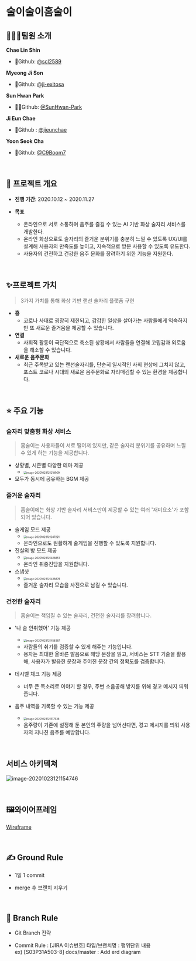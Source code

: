 # 술이술이홈술이

## 👨‍👩‍👦팀원 소개

**Chae Lin Shin**

- 🍒Github: [@scl2589](https://github.com/scl2589)

**Myeong Ji Son**

- 🚀Github: [@ji-exitosa](https://github.com/ji-exitosa)

**Sun Hwan Park**

- 🧙‍♂️Github: [@SunHwan-Park](https://github.com/SunHwan-Park)

**Ji Eun Chae**

- 🐶Github : [@jieunchae](https://github.com/jieunchae)

**Yoon Seok Cha**

- 🌰Github: [@C9Boom7](https://github.com/c9boom7)

<br>

## 📆 프로젝트 개요

- **진행 기간**: 2020.10.12  ~ 2020.11.27

- **목표**
  - 온라인으로 서로 소통하며 음주를 즐길 수 있는 AI 기반 화상 술자리 서비스를 개발한다.
  - 온라인 화상으로도 술자리의 즐거운 분위기를 충분히 느낄 수 있도록 UX/UI를 설계해 사용자의 만족도를 높이고, 지속적으로 방문 사용할 수 있도록 유도한다.
  - 사용자의 건전하고 건강한 음주 문화를 장려하기 위한 기능을 지원한다.

<br>

## ✨프로젝트 가치

> 3가지 가치를 통해 화상 기반 랜선 술자리 플랫폼 구현

- **흥**
  - 코로나 사태로 굉장히 제한되고, 갑갑한 일상을 살아가는 사람들에게 익숙하지만 또 새로운 즐거움을 제공할 수 있습니다.
- **연결**
  - 사회적 활동이 극단적으로 축소된 상황에서 사람들을 연결해 고립감과 외로움을 해소할 수 있습니다.
- **새로운 음주문화**
  - 최근 주목받고 있는 랜선술자리를, 단순히 일시적인 사회 현상에 그치지 않고, 포스트 코로나 시대의 새로운 음주문화로 자리매김할 수 있는 환경을 제공합니다.

<br>

## ⭐️ 주요 기능

### 술자리 맞춤형 화상 서비스

> 홈술이는 사용자들이 서로 떨어져 있지만, 같은 술자리 분위기를 공유하며 느낄 수 있게 하는 기능을 제공합니다.

- 상황별, 시즌별 다양한 테마 제공
  - <img src="images/README/image-20201023121218909.png" alt="image-20201023121218909" style="zoom: 50%;" />
- 모두가 동시에 공유하는 BGM 제공

### 즐거운 술자리

> 홈술이에는 화상 기반 술자리 서비스만이 제공할 수 있는 여러 '재미요소'가 포함되어 있습니다.

- 술게임 모드 제공
  - <img src="images/README/image-20201023121247221.png" alt="image-20201023121247221" style="zoom:50%;" />
  - 온라인으로도 원활하게 술게임을 진행할 수 있도록 지원합니다.
- 진실의 방 모드 제공
  - <img src="images/README/image-20201023121428851.png" alt="image-20201023121428851" style="zoom:50%;" />
  - 온라인 취중진담을 지원합니다.
- 스냅샷
  - <img src="images/README/image-20201023121438876.png" alt="image-20201023121438876" style="zoom:50%;" />
  - 즐거운 술자리 모습을 사진으로 남길 수 있습니다.

### 건전한 술자리

> 홈술이는 책임질 수 있는 술자리, 건전한 술자리를 장려합니다.

- '나 술 안취했어' 기능 제공
  - <img src="images/README/image-20201023121456387.png" alt="image-20201023121456387" style="zoom:50%;" />
  -  사람들의 취기를 검증할 수 있게 해주는 기능입니다.
  - 용자는 최대한 올바른 발음으로 해당 문장을 읽고, 서비스는 STT 기술을 활용해, 사용자가 발음한 문장과 주어진 문장 간의 정확도를 검증합니다.

- 데시벨 체크 기능 제공
  - 너무 큰 목소리로 이야기 할 경우, 주변 소음공해 방지를 위해 경고 메시지 띄워줍니다.
- 음주 내역을 기록할 수 있는 기능 제공
  - <img src="images/README/image-20201023121517536.png" alt="image-20201023121517536" style="zoom:50%;" />
  - 음주량이 기존에 설정해 둔 본인의 주량을 넘어선다면, 경고 메시지를 띄워 사용자의 지나친 음주를 예방합니다.

<br>

## 서비스 아키텍쳐

![image-20201023121154746](images/README/image-20201023121154746.png)

<br>

## 🖼와이어프레임
[Wireframe](Documentation/WireFrame/술이술이홈술이_wireframe.pdf)

<br>

## ✍ Ground Rule

* 1일 1 commit

* merge 후 브랜치 지우기

<br>

## 🤝 Branch Rule

* Git Branch 전략

* Commit Rule : [JIRA 이슈번호] 타입/브랜치명 : 행위단위 내용  
  ex) [S03P31A503-8] docs/master : Add erd diagram

<br>